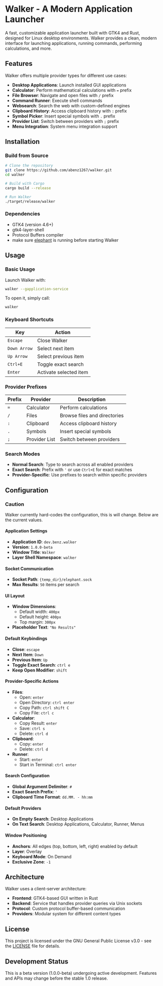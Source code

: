 # Walker - A Modern Application Launcher

A fast, customizable application launcher built with GTK4 and Rust, designed for Linux desktop environments. Walker provides a clean, modern interface for launching applications, running commands, performing calculations, and more.

## Features

Walker offers multiple provider types for different use cases:

- **Desktop Applications**: Launch installed GUI applications
- **Calculator**: Perform mathematical calculations with `=` prefix
- **File Browser**: Navigate and open files with `/` prefix
- **Command Runner**: Execute shell commands
- **Websearch**: Search the web with custom-defined engines
- **Clipboard History**: Access clipboard history with `:` prefix
- **Symbol Picker**: Insert special symbols with `.` prefix
- **Provider List**: Switch between providers with `;` prefix
- **Menu Integration**: System menu integration support

## Installation

### Build from Source

```bash
# Clone the repository
git clone https://github.com/abenz1267/walker.git
cd walker

# Build with Cargo
cargo build --release

# Run Walker
./target/release/walker
```

### Dependencies

- GTK4 (version 4.6+)
- gtk4-layer-shell
- Protocol Buffers compiler
- make sure [elephant](https://github.com/abenz1267/elephant) is running before starting Walker

## Usage

### Basic Usage

Launch Walker with:

```bash
walker --gapplication-service
```

To open it, simply call:

```bash
walker
```

### Keyboard Shortcuts

| Key          | Action                 |
| ------------ | ---------------------- |
| `Escape`     | Close Walker           |
| `Down Arrow` | Select next item       |
| `Up Arrow`   | Select previous item   |
| `Ctrl+E`     | Toggle exact search    |
| `Enter`      | Activate selected item |

### Provider Prefixes

| Prefix | Provider      | Description                  |
| ------ | ------------- | ---------------------------- |
| `=`    | Calculator    | Perform calculations         |
| `/`    | Files         | Browse files and directories |
| `:`    | Clipboard     | Access clipboard history     |
| `.`    | Symbols       | Insert special symbols       |
| `;`    | Provider List | Switch between providers     |

### Search Modes

- **Normal Search**: Type to search across all enabled providers
- **Exact Search**: Prefix with `'` or use `Ctrl+E` for exact matches
- **Provider-Specific**: Use prefixes to search within specific providers

## Configuration

### Caution

Walker currently hard-codes the configuration, this is will change. Below are the current values.

#### Application Settings

- **Application ID**: `dev.benz.walker`
- **Version**: `1.0.0-beta`
- **Window Title**: `Walker`
- **Layer Shell Namespace**: `walker`

#### Socket Communication

- **Socket Path**: `{temp_dir}/elephant.sock`
- **Max Results**: `50` items per search

#### UI Layout

- **Window Dimensions**:
  - Default width: `400px`
  - Default height: `400px`
  - Top margin: `300px`
- **Placeholder Text**: `"No Results"`

#### Default Keybindings

- **Close**: `escape`
- **Next Item**: `Down`
- **Previous Item**: `Up`
- **Toggle Exact Search**: `ctrl e`
- **Keep Open Modifier**: `shift`

#### Provider-Specific Actions

- **Files**:
  - Open: `enter`
  - Open Directory: `ctrl enter`
  - Copy Path: `ctrl shift C`
  - Copy File: `ctrl c`
- **Calculator**:
  - Copy Result: `enter`
  - Save: `ctrl s`
  - Delete: `ctrl d`
- **Clipboard**:
  - Copy: `enter`
  - Delete: `ctrl d`
- **Runner**:
  - Start: `enter`
  - Start in Terminal: `ctrl enter`

#### Search Configuration

- **Global Argument Delimiter**: `#`
- **Exact Search Prefix**: `'`
- **Clipboard Time Format**: `dd.MM. - hh:mm`

#### Default Providers

- **On Empty Search**: Desktop Applications
- **On Text Search**: Desktop Applications, Calculator, Runner, Menus

#### Window Positioning

- **Anchors**: All edges (top, bottom, left, right) enabled by default
- **Layer**: Overlay
- **Keyboard Mode**: On Demand
- **Exclusive Zone**: `-1`

## Architecture

Walker uses a client-server architecture:

- **Frontend**: GTK4-based GUI written in Rust
- **Backend**: Service that handles provider queries via Unix sockets
- **Protocol**: Custom protocol buffer-based communication
- **Providers**: Modular system for different content types

## License

This project is licensed under the GNU General Public License v3.0 - see the [LICENSE](LICENSE) file for details.

## Development Status

This is a beta version (1.0.0-beta) undergoing active development. Features and APIs may change before the stable 1.0 release.
